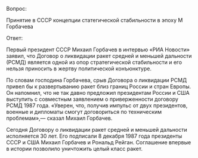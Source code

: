 ﻿Вопрос: 

Принятие в СССР концепции статегической стабильности в эпоху М Горбачева


Ответ: 

Первый президент СССР Михаил Горбачев в интервью «РИА Новости» заявил, что Договор о ликвидации ракет средней и меньшей дальности (РСМД) является одной из опор стратегической стабильности и его нельзя приносить в жертву политической конъюнктуре.

По словам господина Горбачева, срыв Договора о ликвидации РСМД привел бы к развертыванию ракет близ границ России и стран Европы. Он напомнил, что не так давно предложил президентам России и США выступить с совместным заявлением о приверженности договору РСМД 1987 года. «Уверен, что, получив импульс от двух президентов, военные и дипломаты смогут договориться по техническим проблемам»,— сказал Михаил Горбачев.

Сегодня Договору о ликвидации ракет средней и меньшей дальности исполняется 30 лет. Его подписали 8 декабря 1987 года президенты СССР и США Михаил Горбачев и Рональд Рейган. Соглашение впервые в истории позволило уничтожить целый класс ракет.